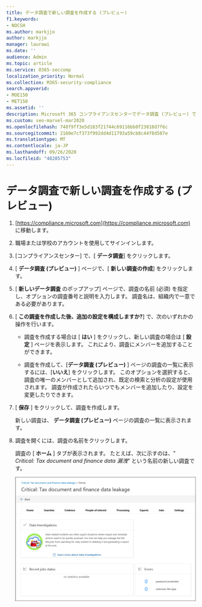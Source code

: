 ```yaml
---
title: データ調査で新しい調査を作成する (プレビュー)
f1.keywords:
- NOCSH
ms.author: markjjo
author: markjjo
manager: laurawi
ms.date: ''
audience: Admin
ms.topic: article
ms.service: O365-seccomp
localization_priority: Normal
ms.collection: M365-security-compliance
search.appverid:
- MOE150
- MET150
ms.assetid: ''
description: Microsoft 365 コンプライアンスセンターでデータ調査 (プレビュー) で新しい調査を作成、構成、および保存する方法について説明します。
ms.custom: seo-marvel-mar2020
ms.openlocfilehash: 740f9ff3e5d183f21744c69116bb0f23818d7f6c
ms.sourcegitcommit: 2160e7cf373f992dd4d11793a59cb8c44f8d587e
ms.translationtype: MT
ms.contentlocale: ja-JP
ms.lasthandoff: 09/26/2020
ms.locfileid: "48285753"
---
```

# <a name="create-a-new-investigation-in-data-investigations-preview"></a>データ調査で新しい調査を作成する (プレビュー)

1. [https://compliance.microsoft.com](https://compliance.microsoft.com) に移動します。
    
2. 職場または学校のアカウントを使用してサインインします。
    
3. [コンプライアンスセンター] で、[ **データ調査**] をクリックします。
 
4. [ **データ調査 (プレビュー)** ] ページで、[ **新しい調査の作成**] をクリックします。
    
5. [ **新しいデータ調査** のポップアップ] ページで、調査の名前 (必須) を指定し、オプションの調査番号と説明を入力します。 調査名は、組織内で一意である必要があります。

6. [ **この調査を作成した後、追加の設定を構成しますか?**] で、次のいずれかの操作を行います。

    - 調査を作成する場合は [ **はい** ] をクリックし、新しい調査の場合は [ **設定** ] ページを表示します。 これにより、調査にメンバーを追加することができます。
    
    - 調査を作成して、[**データ調査 (プレビュー)** ] ページの調査の一覧に表示するには、[**いいえ**] をクリックします。 このオプションを選択すると、調査の唯一のメンバーとして追加され、既定の検索と分析の設定が使用されます。 調査が作成されたらいつでもメンバーを追加したり、設定を変更したりできます。

7. [ **保存** ] をクリックして、調査を作成します。

    新しい調査は、 **データ調査 (プレビュー)** ページの調査の一覧に表示されます。 

8. 調査を開くには、調査の名前をクリックします。 

    調査の [ **ホーム** ] タブが表示されます。 たとえば、次に示すのは、" *Critical: Tax document and finance data 漏洩*" という名前の新しい調査です。

    ![データ調査の新しい調査の [ホーム] タブ](../media/NewDataInvestigations.png)
